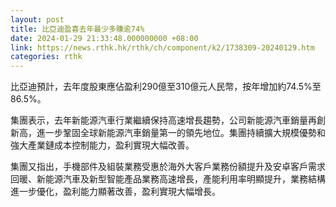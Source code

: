 ```yaml
---
layout: post
title: 比亞迪盈喜去年最少多賺逾74%
date: 2024-01-29 21:33:48.000000000 +08:00
link: https://news.rthk.hk/rthk/ch/component/k2/1738309-20240129.htm
categories: rthk
---
```


比亞迪預計，去年度股東應佔盈利290億至310億元人民幣，按年增加約74.5%至86.5%。

集團表示，去年新能源汽車行業繼續保持高速增長趨勢，公司新能源汽車銷量再創新高，進一步鞏固全球新能源汽車銷量第一的領先地位。集團持續擴大規模優勢和強大產業鏈成本控制能力，盈利實現大幅改善。

集團又指出，手機部件及組裝業務受惠於海外大客戶業務份額提升及安卓客戶需求回暖、新能源汽車及新型智能產品業務高速增長，產能利用率明顯提升，業務結構進一步優化，盈利能力顯著改善，盈利實現大幅增長。
